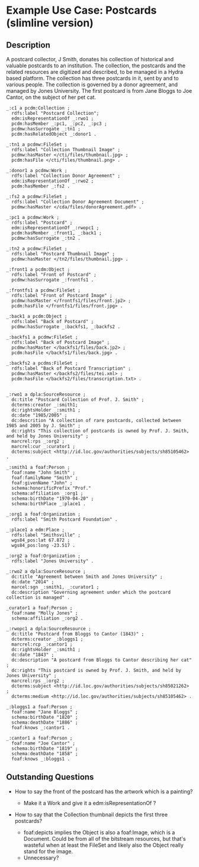 
# Example Use Case: Postcards (slimline version)

## Description

A postcard collector, J Smith, donates his collection of historical and valuable postcards to an institution.  The collection, the postcards and the related resources are digitized and described, to be managed in a Hydra based platform.  The collection has three postcards in it, sent by and to various people.  The collection is governed by a donor agreement, and managed by Jones University.
The first postcard is from Jane Bloggs to Joe Cantor, on the subject of her pet cat.

```
_:c1 a pcdm:Collection ;
  rdfs:label "Postcard Collection";
  edm:isRepresentationOf _:rwo1 ;
  pcdm:hasMember _:pc1, _:pc2, _:pc3 ;
  pcdmw:hasSurrogate _:tn1 ;
  pcdm:hasRelatedObject _:donor1 .

_:tn1 a pcdmw:FileSet ;
  rdfs:label "Collection Thumbnail Image" ;
  pcdmw:hasMaster </cti/files/thumbnail.jpg> ;
  pcdm:hasFile </cti/files/thumbnail.png> .

_:donor1 a pcdmw:Work ;
  rdfs:label "Collection Donor Agreement" ;
  edm:isRepresentationOf _:rwo2 ;
  pcdm:hasMember _:fs2 .

_:fs2 a pcdmw:FileSet ;
  rdfs:label "Collection Donor Agreement Document" ;
  pcdmw:hasMaster </cda/files/donorAgreement.pdf> .

_:pc1 a pcdmw:Work ;
  rdfs:label "Postcard" ;
  edm:isRepresentationOf _:rwopc1 ;
  pcdm:hasMember _:front1, _:back1 ;
  pcdmw:hasSurrogate _:tn2 .

_:tn2 a pcdmw:FileSet ;
  rdfs:label "Postcard Thumbnail Image" ;
  pcdmw:hasMaster </tn2/files/thumbnail.jpg> .

_:front1 a pcdm:Object ;
  rdfs:label "Front of Postcard" ;
  pcdmw:hasSurrogate _:frontfs1 .

_:frontfs1 a pcdmw:FileSet ;
  rdfs:label "Front of Postcard Image" ;
  pcdmw:hasMaster </frontfs1/files/front.jp2> ;
  pcdm:hasFile </frontfs1/files/front.jpg> .

_:back1 a pcdm:Object ;
  rdfs:label "Back of Postcard" ;
  pcdmw:hasSurrogate _:backfs1, _:backfs2 .

_:backfs1 a pcdmw:FileSet ;
  rdfs:label "Back of Postcard Image" ;
  pcdmw:hasMaster </backfs1/files/back.jp2> ;
  pcdm:hasFile </backfs1/files/back.jpg> .

_:backfs2 a pcdms:FileSet ;
  rdfs:label "Back of Postcard Transcription" ;
  pcdmw:hasMaster </backfs2/files/tei.xml> ;
  pcdm:hasFile </backfs2/files/transcription.txt> .


_:rwo1 a dpla:SourceResource ;
  dc:title "Postcard Collection of Prof. J. Smith" ;
  dcterms:creator _:smith1;
  dc:rightsHolder _:smith1 ;
  dc:date "1985/2005" ;
  dc:descrition "A collection of rare postcards, collected between 1985 and 2005 by J. Smith" ;
  dc:rights "This collection of postcards is owned by Prof. J. Smith, and held by Jones University" ;
  marcrel:rps _:org2 ;
  marcrel:cur _:curator1 ;
  dcterms:subject <http://id.loc.gov/authorities/subjects/sh85105462> .

_:smith1 a foaf:Person ;
  foaf:name "John Smith" ;
  foaf:familyName "Smith" ;
  foaf:givenName "John" ;
  schema:honorificPrefix "Prof."
  schema:affiliation _:org1 ;
  schema:birthDate "1970-04-20" ;
  schema:birthPlace _:place1 .

_:org1 a foaf:Organization ;
  rdfs:label "Smith Postcard Foundation" .

_:place1 a edm:Place ;
  rdfs:label "Smithsville" ;
  wgs84_pos:lat 67.872 ;
  wgs84_pos:long -23.517 .

_:org2 a foaf:Organization ;
  rdfs:label "Jones University" . 

_:rwo2 a dpla:SourceResource ;
  dc:title "Agreement between Smith and Jones University" ;
  dc:date "2014" ;
  marcel:sgn _:smith1, _:curator1 ;
  dc:description "Governing agreement under which the postcard collection is managed" .  

_curator1 a foaf:Person ;
  foaf:name "Molly Jones" ;
  schema:affiliation _:org2 .

_:rwopc1 a dpla:SourceResource ;
  dc:title "Postcard from Bloggs to Cantor (1843)" ;
  dcterms:creator _:bloggs1 ;
  marcrel:rcp _:cantor1 ;
  dc:rightsHolder _:smith1 ;
  dc:date "1843" ;
  dc:description "A postcard from Bloggs to Cantor describing her cat" ;
  dc:rights "This postcard is owned by Prof. J. Smith, and held by Jones University" ;
  marcrel:rps _:org2 ;
  dcterms:subject <http://id.loc.gov/authorities/subjects/sh85021262> ;
  dcterms:medium <http://id.loc.gov/authorities/subjects/sh85105462> .

_:bloggs1 a foaf:Person ;
  foaf:name "Jane Bloggs" ;
  schema:birthDate "1820" ;
  schema:deathDate "1886" ;
  foaf:knows _:cantor1 .

_:cantor1 a foaf:Person ;
  foaf:name "Joe Cantor" ;
  schema:birthDate "1819" ;
  schema:deathDate "1858" ;
  foaf:knows _:bloggs1 .

```

## Outstanding Questions

* How to say the front of the postcard has the artwork which is a painting?
  * Make it a Work and give it a edm:isRepresentationOf ?

* How to say that the Collection thumbnail depicts the first three postcards?
  * foaf:depicts implies the Object is also a foaf:Image, which is a Document. Could be from all of the bitstream resources, but that's wasteful when at least the FileSet and likely also the Object really stand for the image.
  * Unnecessary?




